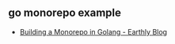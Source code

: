 go monorepo example
-------------------

- [Building a Monorepo in Golang - Earthly Blog](https://earthly.dev/blog/golang-monorepo/)

